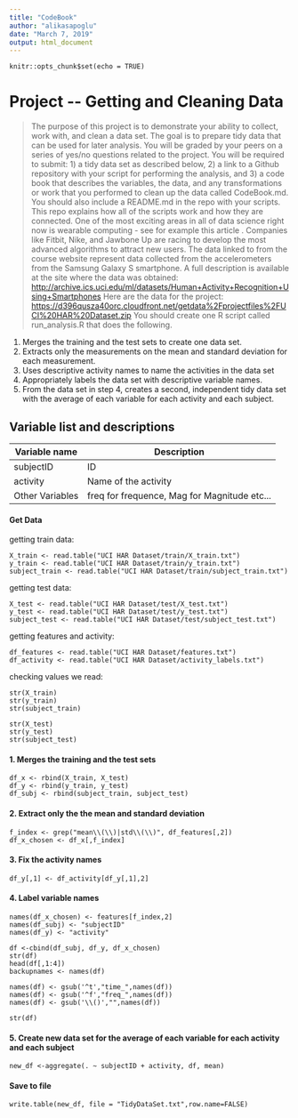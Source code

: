 ```yaml
---
title: "CodeBook"
author: "alikasapoglu"
date: "March 7, 2019"
output: html_document
---
```


```{r setup, include=FALSE}
knitr::opts_chunk$set(echo = TRUE)
```

# Project -- Getting and Cleaning Data
>The purpose of this project is to demonstrate your ability to collect, work with, and clean a data set. The goal is to prepare tidy data that can be used for later analysis. You will be graded by your peers on a series of yes/no questions related to the project. You will be required to submit: 1) a tidy data set as described below, 2) a link to a Github repository with your script for performing the analysis, and 3) a code book that describes the variables, the data, and any transformations or work that you performed to clean up the data called CodeBook.md. You should also include a README.md in the repo with your scripts. This repo explains how all of the scripts work and how they are connected.
One of the most exciting areas in all of data science right now is wearable computing - see for example this article . Companies like Fitbit, Nike, and Jawbone Up are racing to develop the most advanced algorithms to attract new users. The data linked to from the course website represent data collected from the accelerometers from the Samsung Galaxy S smartphone. A full description is available at the site where the data was obtained:
http://archive.ics.uci.edu/ml/datasets/Human+Activity+Recognition+Using+Smartphones
Here are the data for the project:
https://d396qusza40orc.cloudfront.net/getdata%2Fprojectfiles%2FUCI%20HAR%20Dataset.zip
You should create one R script called run_analysis.R that does the following. 
1. Merges the training and the test sets to create one data set. 
2. Extracts only the measurements on the mean and standard deviation for each measurement.
3. Uses descriptive activity names to name the activities in the data set
4. Appropriately labels the data set with descriptive variable names.
5. From the data set in step 4, creates a second, independent tidy data set with the average of each variable for each activity and each subject.



Variable list and descriptions
------------------------------

Variable name    | Description
-----------------|------------
subjectID        | ID 
activity         | Name of the activity
Other Variables  | freq for frequence, Mag for Magnitude etc...



#### Get Data
getting train data:
```{a}
X_train <- read.table("UCI HAR Dataset/train/X_train.txt")
y_train <- read.table("UCI HAR Dataset/train/y_train.txt")
subject_train <- read.table("UCI HAR Dataset/train/subject_train.txt")
```
getting test data:
```{a}
X_test <- read.table("UCI HAR Dataset/test/X_test.txt")
y_test <- read.table("UCI HAR Dataset/test/y_test.txt")
subject_test <- read.table("UCI HAR Dataset/test/subject_test.txt")
```
getting features and activity:
```{a}
df_features <- read.table("UCI HAR Dataset/features.txt")
df_activity <- read.table("UCI HAR Dataset/activity_labels.txt")
```
checking values we read:
```{a}
str(X_train)
str(y_train)
str(subject_train)

str(X_test)
str(y_test)
str(subject_test)
```



#### 1. Merges the training and the test sets
```{a}
df_x <- rbind(X_train, X_test)
df_y <- rbind(y_train, y_test)
df_subj <- rbind(subject_train, subject_test)
```

#### 2. Extract only the the mean and standard deviation
```{a}
f_index <- grep("mean\\(\\)|std\\(\\)", df_features[,2])
df_x_chosen <- df_x[,f_index]
```

#### 3. Fix the activity names
```{a}
df_y[,1] <- df_activity[df_y[,1],2]
```

#### 4. Label variable names
```{a}
names(df_x_chosen) <- features[f_index,2] 
names(df_subj) <- "subjectID"
names(df_y) <- "activity"

df <-cbind(df_subj, df_y, df_x_chosen)
str(df)
head(df[,1:4])
backupnames <- names(df)

names(df) <- gsub('^t',"time_",names(df))
names(df) <- gsub('^f',"freq_",names(df))
names(df) <- gsub('\\()',"",names(df))

str(df)
```

#### 5. Create new data set for the average of each variable for each activity and each subject
```{a}
new_df <-aggregate(. ~ subjectID + activity, df, mean)
```

#### Save to file
```{a}
write.table(new_df, file = "TidyDataSet.txt",row.name=FALSE)
```